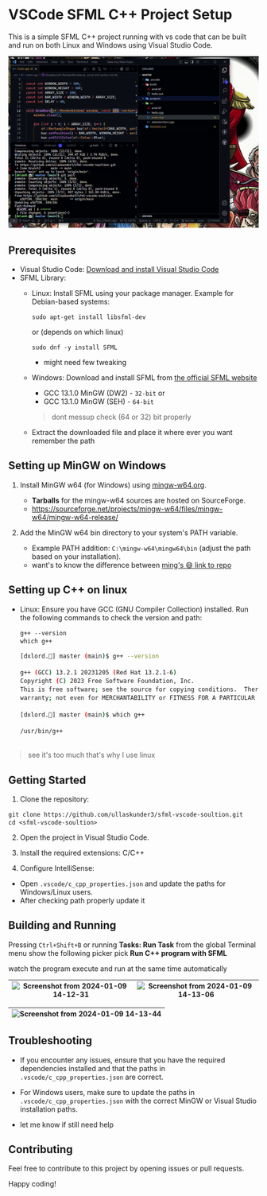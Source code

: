 # VSCode SFML C++ Project Setup

This is a simple SFML C++ project running with vs code that can be built and run on both Linux and Windows using Visual Studio Code.

![demo gif](./ezgif-7-2872167a45.gif)

## Prerequisites

- Visual Studio Code: [Download and install Visual Studio Code](https://code.visualstudio.com/download)
- SFML Library:
  - Linux: Install SFML using your package manager. Example for Debian-based systems:
    ```
    sudo apt-get install libsfml-dev
    ```
    or (depends on which linux)

    ```
    sudo dnf -y install SFML
    ```
    - might need few tweaking
  - Windows: Download and install SFML from [the official SFML website](https://www.sfml-dev.org/download.php)
    - GCC 13.1.0 MinGW (DW2) - `32-bit`
   or
    - GCC 13.1.0 MinGW (SEH) - `64-bit`
    
    > dont messup check (64 or 32) bit properly

  - Extract the downloaded file and place it where ever you want remember the path

## Setting up MinGW on Windows

1. Install MinGW w64 (for Windows) using [mingw-w64.org](https://www.mingw-w64.org/downloads/#mingw-builds).
   - **Tarballs** for the mingw-w64 sources are hosted on SourceForge.
   - https://sourceforge.net/projects/mingw-w64/files/mingw-w64/mingw-w64-release/

3. Add the MinGW w64 bin directory to your system's PATH variable.
   - Example PATH addition: `C:\mingw-w64\mingw64\bin` (adjust the path based on your installation).
   - want's to know the difference between [ming's 😄 link to repo](https://github.com/ullaskunder3/cpp-setup-vsCode#setup)

## Setting up C++ on linux

  - Linux: Ensure you have GCC (GNU Compiler Collection) installed. Run the following commands to check the version and path:
    ```
    g++ --version
    which g++
    ```

    ```bash
    [dxlord.🐼] master (main)$ g++ --version

    g++ (GCC) 13.2.1 20231205 (Red Hat 13.2.1-6)
    Copyright (C) 2023 Free Software Foundation, Inc.
    This is free software; see the source for copying conditions.  There is NO
    warranty; not even for MERCHANTABILITY or FITNESS FOR A PARTICULAR PURPOSE.

    [dxlord.🐼] master (main)$ which g++
    
    /usr/bin/g++
     
    ```

>see it's too much that's why I use linux

## Getting Started

1. Clone the repository:

```
git clone https://github.com/ullaskunder3/sfml-vscode-soultion.git
cd <sfml-vscode-soultion>
```


2. Open the project in Visual Studio Code.

3. Install the required extensions: C/C++

4. Configure IntelliSense:
- Open `.vscode/c_cpp_properties.json` and update the paths for Windows/Linux users.
- After checking path properly update it 

## Building and Running

Pressing `Ctrl+Shift+B` or running **Tasks: Run Task** from the global Terminal menu show the following picker pick **Run C++ program with SFML**

watch the program execute and run at the same time automatically

|![Screenshot from 2024-01-09 14-12-31](https://github.com/ullaskunder3/sfml-vscode-soultion/assets/66258652/12f8ed30-11f9-4cec-a898-1f5dcf39a695)|![Screenshot from 2024-01-09 14-13-06](https://github.com/ullaskunder3/sfml-vscode-soultion/assets/66258652/6c7e9679-5d00-45d7-a5f0-8063da2c6c3d)|
|--|--|

|![Screenshot from 2024-01-09 14-13-44](https://github.com/ullaskunder3/sfml-vscode-soultion/assets/66258652/86248de5-3874-4551-a00f-d5a3d9feaad0)|
|--|

## Troubleshooting

- If you encounter any issues, ensure that you have the required dependencies installed and that the paths in `.vscode/c_cpp_properties.json` are correct.

- For Windows users, make sure to update the paths in `.vscode/c_cpp_properties.json` with the correct MinGW or Visual Studio installation paths.

- let me know if still need help

## Contributing

Feel free to contribute to this project by opening issues or pull requests.

Happy coding!
